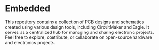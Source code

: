 # Embedded
This repository contains a collection of PCB designs and schematics created using various design tools, including CircuitMaker and Eagle. It serves as a centralized hub for managing and sharing electronic projects. Feel free to explore, contribute, or collaborate on open-source hardware and electronics projects.
